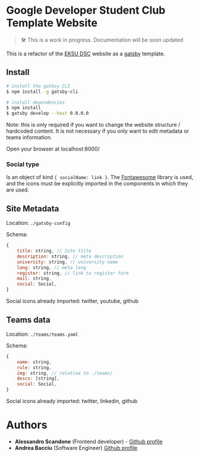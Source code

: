 # Google Developer Student Club Template Website

> 🛠 This is a work in progress. Documentation will be soon updated

This is a refactor of the [EKSU DSC](https://github.com/DSCEksu/dsceksu-laravel) website as a [gatsby](https://www.gatsbyjs.org/) template.

## Install

```bash
# install the gatbsy CLI
$ npm install -g gatsby-cli

# install dependencies
$ npm install
$ gatsby develop --host 0.0.0.0
```
Note: this is only required if you want to change the website structure / hardcoded content. It is not necessary if you only want to edit metadata or teams information.

Open your browser at localhost:8000/

### Social type
Is an object of kind `{ socialName: link }`.
The [Fontawesome](https://www.npmjs.com/package/@fortawesome/free-brands-svg-icons) library is used, and the icons must be explicitly imported in the components in which they are used.

## Site Metadata

Location: `./gatsby-config`

Schema:
```js
{
	title: string, // Site title
	description: string, // meta description
	university: string, // university name
	lang: string, // meta lang
	register: string, // link to register form
	mail: string,
	social: Social,
}
```

Social icons already imported: twitter, youtube, github


## Teams data

Location: `./teams/teams.yaml`

Schema:
```js
{
	name: string,
	rule: string,
	img: string, // relative to ./teams/
	descs: [string],
	social: Social,
}
```

Social icons already imported: twitter, linkedin, github

# Authors

* **Alessandro Scandone**  (Frontend developer) - [Github profile](https://github.com/ascandone)
* **Andrea Bacciu**  (Software Engineer) [Github profile](https://github.com/andreabac3)



